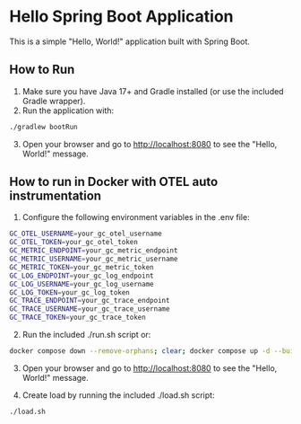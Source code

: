 # Hello Spring Boot Application

This is a simple "Hello, World!" application built with Spring Boot.

## How to Run

1. Make sure you have Java 17+ and Gradle installed (or use the included Gradle wrapper).
2. Run the application with:

```bash
./gradlew bootRun
```

3. Open your browser and go to [http://localhost:8080](http://localhost:8080) to see the "Hello, World!" message.

## How to run in Docker with OTEL auto instrumentation

1. Configure the following environment variables in the .env file:  

```bash
GC_OTEL_USERNAME=your_gc_otel_username
GC_OTEL_TOKEN=your_gc_otel_token
GC_METRIC_ENDPOINT=your_gc_metric_endpoint
GC_METRIC_USERNAME=your_gc_metric_username
GC_METRIC_TOKEN=your_gc_metric_token
GC_LOG_ENDPOINT=your_gc_log_endpoint
GC_LOG_USERNAME=your_gc_log_username
GC_LOG_TOKEN=your_gc_log_token
GC_TRACE_ENDPOINT=your_gc_trace_endpoint
GC_TRACE_USERNAME=your_gc_trace_username
GC_TRACE_TOKEN=your_gc_trace_token
```

2. Run the included ./run.sh script or:

```bash
docker compose down --remove-orphans; clear; docker compose up -d --build
```

3. Open your browser and go to [http://localhost:8080](http://localhost:8080) to see the "Hello, World!" message.

4. Create load by running the included ./load.sh script:

```bash
./load.sh
```
